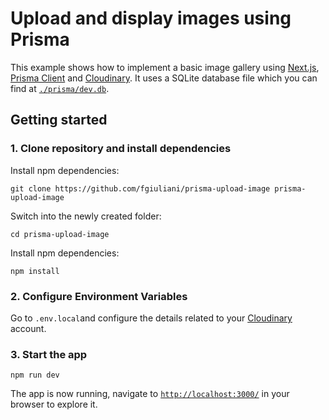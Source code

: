 # Upload and display images using Prisma

This example shows how to implement a basic image gallery using [Next.js](https://nextjs.org/), [Prisma Client](https://www.prisma.io/docs/reference/tools-and-interfaces/prisma-client) and [Cloudinary](https://cloudinary.com/). It uses a SQLite database file which you can find at [`./prisma/dev.db`](./prisma/dev.db).

## Getting started

### 1. Clone repository and install dependencies

Install npm dependencies:

```
git clone https://github.com/fgiuliani/prisma-upload-image prisma-upload-image
```

Switch into the newly created folder:

```
cd prisma-upload-image
```

Install npm dependencies:

```
npm install
```

### 2. Configure Environment Variables

Go to `.env.local`and configure the details related to your [Cloudinary](https://cloudinary.com/) account.

### 3. Start the app

```
npm run dev
```

The app is now running, navigate to [`http://localhost:3000/`](http://localhost:3000/) in your browser to explore it.
